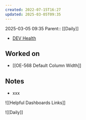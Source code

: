 ```yaml
---
created: 2022-07-15T16:27
updated: 2025-03-05T09:35
---
```

2025-03-05 09:35
Parent:: [[Daily]] 

- [DEV Health](https://health-configdev.mixtelematics.com/public/mapshow.htm?id=2001&mapid=1A35514B-E08F-4B7C-90B8-CD1774AE8CA3)

## Worked on

- [[OE-568 Default Column Width]]

## Notes

- xxx

![[Helpful Dashboards Links]]

![[Daily]]
